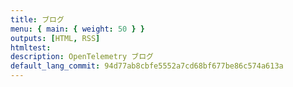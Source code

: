 ```yaml
---
title: ブログ
menu: { main: { weight: 50 } }
outputs: [HTML, RSS]
htmltest:
description: OpenTelemetry ブログ
default_lang_commit: 94d77ab8cbfe5552a7cd68bf677be86c574a613a
---
```


<script>
    document.addEventListener("DOMContentLoaded", function () {
        if (window.location.pathname.includes('/page/')) return;

        var checkbox = document.getElementById("m-blog2025-check");
        if (checkbox) checkbox.checked = true;
        checkbox = document.getElementById("m-blog2024-check");
        if (checkbox) checkbox.checked = true;
    });
</script>

